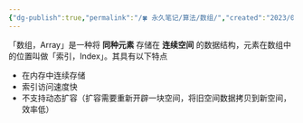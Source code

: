 ```yaml
---
{"dg-publish":true,"permalink":"/🍀 永久笔记/算法/数组/","created":"2023/03/04 00:00:51","updated":"2023/03/07 13:15:42"}
---
```



「数组，Array」是一种将 **同种元素** 存储在 **连续空间** 的数据结构，元素在数组中的位置叫做「索引，Index」。其具有以下特点

- 在内存中连续存储
- 索引访问速度快
- 不支持动态扩容（扩容需要重新开辟一块空间，将旧空间数据拷贝到新空间，效率低）